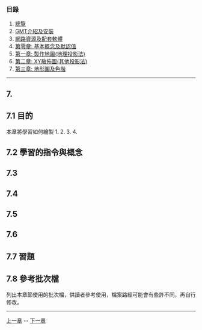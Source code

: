 
### 目錄
1. [總覽](/index.md)
2. [GMT介紹及安裝](/intro_install.md)
3. [網路資源及配套軟體](/net_software.md)
4. [第零章: 基本概念及默認值](/basic_defaults.md)
5. [第一章: 製作地圖(地理投影法)](/projection.md)
6. [第二章: XY散佈圖(其他投影法)](/xy_figure.md)
7. [第三章: 地形圖及色階](/topographic_cpt.md)

---

## 7.

## 7.1 目的
本章將學習如何繪製
  1. 
  2. 
  3. 
  4. 

## 7.2 學習的指令與概念

## 7.3

## 7.4

## 7.5

## 7.6

## 7.7 習題

## 7.8 參考批次檔
列出本章節使用的批次檔，供讀者參考使用，檔案路經可能會有些許不同，再自行修改。

---

[上一章](/xy_figure.md) -- [下一章](/topographic_cpt.md)